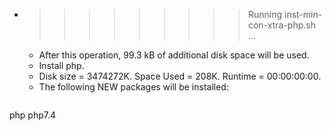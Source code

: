 * >>>>>>>>> Running inst-min-con-xtra-php.sh ...
  * After this operation, 99.3 kB of additional disk space will be used.
  * Install php.
  * Disk size = 3474272K. Space Used = 208K. Runtime = 00:00:00:00.
  * The following NEW packages will be installed:
  ```bash
php php7.4
  ```
